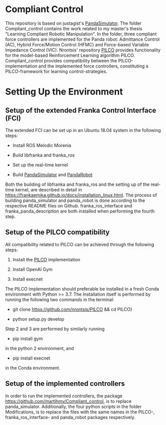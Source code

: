 # Compliant Control

This repository is based on justagist's [PandaSimulator](https://github.com/justagist/panda_simulator). The folder Compliant_control contains the work related to my master's thesis "Learning Compliant Robotic Manipulation". In the folder, three compliant force controllers are implemented for the Panda robot: Admittance Control (AC), Hybrid Force/Motion Control (HFMC) and Force-based Variable Impedance Control (VIC). Nrontsis' repository [PILCO](https://github.com/nrontsis/PILCO) provides functionality for the model-based Reinforcement Learning algorithm PILCO. Compliant_control provides compatibility between the PILCO-implementation and the implemented force controllers, constituting a PILCO-framework for learning control-strategies.


# Setting Up the Environment


## Setup of the extended Franka Control Interface (FCI)

The extended FCI can be set up in an Ubuntu 18.04 system in the following steps:


  - Install ROS Melodic Morenia

  
 - Build libfranka and franka_ros
  
  -  Set up the real-time kernel
  
  - Build [PandaSimulator](https://github.com/justagist/panda_simulator) and [PandaRobot](https://github.com/justagist/panda_robot) 


Both the building of libfranka and franka_ros and the setting up of the real-time kernel, are described in detail in https://frankaemika.github.io/docs/installation_linux.html. The process of building panda_simulator and panda_robot is done according to the respective README files on Github. franka_ros_interface and franka_panda_description are both installed when performing the fourth step.

## Setup of the PILCO compatibility

All compatibility related to PILCO can be achieved through the following steps:



  1) Install the [PILCO](https://github.com/nrontsis/PILCO) implementation
  
  2) Install OpenAI Gym
  
  3) Install execnet
  


The PILCO implementation should preferable be installed in a fresh Conda environment with Python >= 3.7. The installation itself is performed by running the following two commands in the terminal: 


- git clone https://github.com/nrontsis/PILCO && cd PILCO}

- python setup.py develop


Step 2 and 3 are performed by similarly running



- pip install gym

in the python 2 environment, and  

- pip install execnet


in the Conda environment. 

## Setup of the implemented controllers

In order to run the implemented controllers, the package https://github.com/martihmy/Compliant_control, is to replace panda_simulator. Additionally, the four python scripts in the folder Modifications, is to replace the files with the same names in the PILCO-, franka_ros_interface- and panda_robot packages respectively. 
